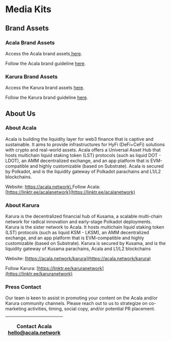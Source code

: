# Media Kits

## **Brand Assets**

### **Acala Brand Assets**

Access the Acala brand assets[ here](https://drive.google.com/drive/folders/1kQ5KB8jEpdzKHGEDitEibEJZ2yy6KHmv?usp=sharing).

Follow the Acala brand guideline [here](https://drive.google.com/file/d/1-AFxC8AELULuMjCxa2vWi0RfdmCfi8q9/view?usp=sharing).

### **Karura Brand Assets**

Access the Karura brand assets [here](https://drive.google.com/drive/folders/1kQj1ZoowzfU0w77C-JgAMSIq2Z4nfCut?usp=sharing).

Follow the Karura brand guideline [here](https://drive.google.com/file/d/1v0KBbtRWZtappOfiSvx1OjQQsZENY1yw/view?usp=sharing).

## **About Us**

### **About Acala**

Acala is building the liquidity layer for web3 finance that is captive and sustainable. It aims to provide infrastructures for HyFi (DeFi+CeFi) solutions with crypto and real-world assets. Acala offers a Universal Asset Hub that hosts multichain liquid staking token (LST) protocols (such as liquid DOT - LDOT), an AMM decentralized exchange, and an app platform that is EVM-compatible and highly customizable (based on Substrate). Acala is secured by Polkadot, and is the liquidity gateway of Polkadot parachains and L1/L2 blockchains.

Website: [https://acala.network\
](https://acala.network)Follow Acala: [https://linktr.ee/acalanetwork](https://linktr.ee/acalanetwork)

### **About Karura**

Karura is the decentralized financial hub of Kusama, a scalable multi-chain network for radical innovation and early-stage Polkadot deployments. Karura is the sister network to Acala. It hosts multichain liquid staking token (LST) protocols (such as liquid KSM - LKSM), an AMM decentralized exchange, and an app platform that is EVM-compatible and highly customizable (based on Substrate). Karura is secured by Kusama, and is the liquidity gateway of Kusama parachains, Acala and L1/L2 blockchains

Website: [https://acala.network/karura](https://acala.network/karura)

Follow Karura: [https://linktr.ee/karuranetwork](https://linktr.ee/karuranetwork)

### **Press Contact**

Our team is keen to assist in promoting your content on the Acala and/or Karura community channels. Please reach out to us to strategize on co-marketing activities, timing, social copy, and/or potential PR placement.&#x20;

| <p><strong>Contact Acala</strong><br>hello@acala.network</p> |
| ------------------------------------------------------------ |

